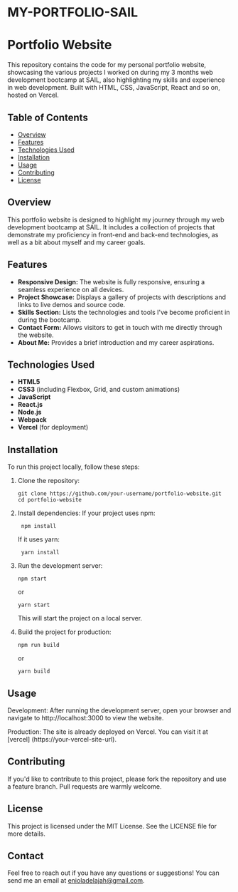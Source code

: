 # MY-PORTFOLIO-SAIL
# Portfolio Website

This repository contains the code for my personal portfolio website, showcasing the various projects I worked on during my 3 months web development bootcamp at SAIL, also highlighting my skills and experience in web development. Built with HTML, CSS, JavaScript, React and so on, hosted on Vercel.

## Table of Contents

- [Overview](#overview)
- [Features](#features)
- [Technologies Used](#technologies-used)
- [Installation](#installation)
- [Usage](#usage)
- [Contributing](#contributing)
- [License](#license)

## Overview

This portfolio website is designed to highlight my journey through my web development bootcamp at SAIL. It includes a collection of projects that demonstrate my proficiency in front-end and back-end technologies, as well as a bit about myself and my career goals.

## Features

- **Responsive Design:** The website is fully responsive, ensuring a seamless experience on all devices.
- **Project Showcase:** Displays a gallery of projects with descriptions and links to live demos and source code.
- **Skills Section:** Lists the technologies and tools I've become proficient in during the bootcamp.
- **Contact Form:** Allows visitors to get in touch with me directly through the website.
- **About Me:** Provides a brief introduction and my career aspirations.

## Technologies Used

- **HTML5**
- **CSS3** (including Flexbox, Grid, and custom animations)
- **JavaScript**
- **React.js**
- **Node.js**
- **Webpack**
- **Vercel** (for deployment)

## Installation

To run this project locally, follow these steps:

1. Clone the repository:
     ```
     git clone https://github.com/your-username/portfolio-website.git
     cd portfolio-website

3. Install dependencies:
    If your project uses npm:
   ```
    npm install
   ```
    If it uses yarn:
   ```
    yarn install  
    ```
3. Run the development server:
    ```
    npm start
    ```
    or
    ```
    yarn start
    ```
    This will start the project on a local server.

5. Build the project for production:
    ```
    npm run build
    ```
    or
    ```
    yarn build
    ```

## Usage
Development: After running the development server, open your browser and navigate to http://localhost:3000 to view the website.

Production: The site is already deployed on Vercel. You can visit it at [vercel] (https://your-vercel-site-url).

## Contributing
If you'd like to contribute to this project, please fork the repository and use a feature branch. Pull requests are warmly welcome.

## License
This project is licensed under the MIT License. See the LICENSE file for more details.

## Contact
Feel free to reach out if you have any questions or suggestions! You can send me an email at [enioladelajah@gmail.com](mailto:enioladelajah@gmail.com).
